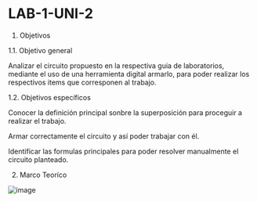 # LAB-1-UNI-2

1. Objetivos

1.1. Objetivo general

Analizar el circuito propuesto en la respectiva guia de laboratorios, mediante el uso de una herramienta digital  armarlo, para poder realizar los respectivos items que corresponen al trabajo. 

1.2. Objetivos específicos

Conocer la definición principal sonbre la superposición para proceguir a realizar el trabajo. 

Armar correctamente el circuito y así poder trabajar con él. 

Identificar las formulas principales para poder resolver manualmente el circuito planteado. 

2. Marco Teoríco 

![image](https://user-images.githubusercontent.com/94153604/148007000-debf8926-7a0c-45ce-b34a-b2da2ef8ada8.png)
